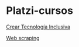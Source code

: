 # Platzi-cursos

[Crear Tecnología Inclusiva](https://github.com/MonAvellaneda/Platzi-cursos/tree/main/Crear%20Tecnolog%C3%ADa%20Inclusiva)


[Web scraping](https://github.com/MonAvellaneda/Platzi-cursos/tree/Web-Scraping-Python-Xpath/F%20Web%20Scraping%20con%20Python%20y%20Xpath)
